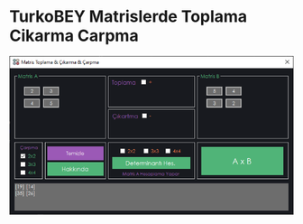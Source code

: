 # TurkoBEY Matrislerde Toplama Cikarma Carpma

![](https://github.com/TurkoBey/TurkoBEY.Matrislerde.Toplama.Cikarma.Carpma/blob/main/gorsel/1.PNG)
